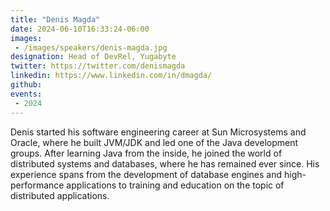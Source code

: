 ```yaml
---
title: "Denis Magda"
date: 2024-06-10T16:33:24-06:00
images: 
 - /images/speakers/denis-magda.jpg
designation: Head of DevRel, Yugabyte
twitter: https://twitter.com/denismagda
linkedin: https://www.linkedin.com/in/dmagda/
github: 
events:
 - 2024
---
```


Denis started his software engineering career at Sun Microsystems and Oracle, where he built JVM/JDK and led one of the Java development groups. After learning Java from the inside, he joined the world of distributed systems and databases, where he has remained ever since. His experience spans from the development of database engines and high-performance applications to training and education on the topic of distributed applications.


